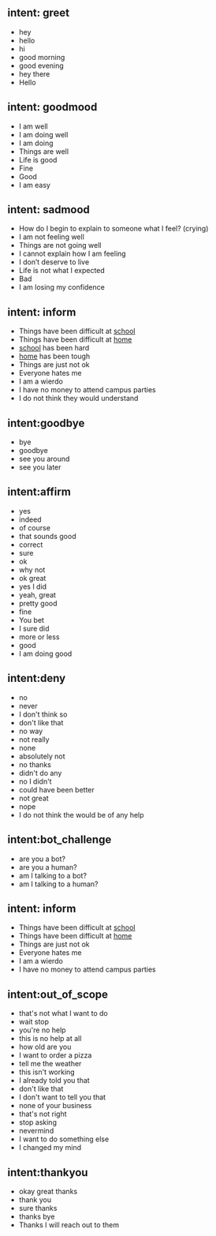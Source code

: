 ## intent: greet
- hey
- hello
- hi
- good morning
- good evening
- hey there
- Hello

## intent: goodmood
- I am well
- I am doing well
- I am doing 
- Things are well
- Life is good
- Fine
- Good
- I am easy

## intent: sadmood
- How do I begin to explain to someone what I feel? (crying)
- I am not feeling well
- Things are not going well
- I cannot explain how I am feeling
- I don’t deserve to live
- Life is not what I expected
- Bad
- I am losing my confidence

## intent: inform
- Things have been difficult at [school](place)
- Things have been difficult at [home](place)
- [school](place) has been hard
- [home](place) has been tough
- Things are just not ok
- Everyone hates me
- I am a wierdo
- I have no money to attend campus parties
- I do not think they would understand





## intent:goodbye
- bye
- goodbye
- see you around
- see you later

## intent:affirm
- yes
- indeed
- of course
- that sounds good
- correct
- sure
- ok
- why not
- ok great
- yes I did
- yeah, great
- pretty good
- fine
- You bet
- I sure did
- more or less
- good
- I am doing good

## intent:deny
- no
- never
- I don't think so
- don't like that
- no way
- not really
- none
- absolutely not
- no thanks
- didn't do any
- no I didn't
- could have been better
- not great
- nope
- I do not think the would be of any help

## intent:bot_challenge
- are you a bot?
- are you a human?
- am I talking to a bot?
- am I talking to a human?

## intent: inform
- Things have been difficult at [school](place)
- Things have been difficult at [home](place)
- Things are just not ok
- Everyone hates me
- I am a wierdo
- I have no money to attend campus parties

## intent:out_of_scope
- that's not what I want to do
- wait stop
- you're no help
- this is no help at all
- how old are you
- I want to order a pizza
- tell me the weather
- this isn't working
- I already told you that
- don't like that
- I don't want to tell you that
- none of your business
- that's not right
- stop asking
- nevermind
- I want to do something else
- I changed my mind

## intent:thankyou
- okay great thanks
- thank you
- sure thanks
- thanks bye
- Thanks I will reach out to them  


